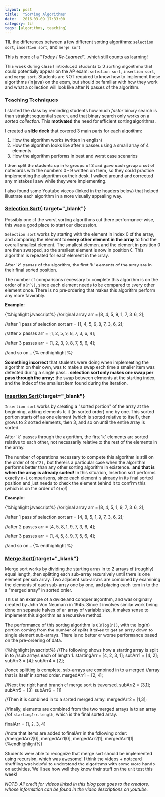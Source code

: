 ```yaml
---
layout: post
title:  "Sorting Algorithms"
date:   2016-03-09 17:33:00
category: til
tags: [algorithms, teaching]
---
```


TIL the differences between a few different sorting algorithms: `selection sort`, `insertion sort`, and `merge sort`

This is more of a "*Today I Re-Learned*”...which still counts as learning!

This week during class I introduced students to 3 sorting algorithms that could potentially appear on the AP exam: `selection sort`, `insertion sort`, and `merge sort`. Students are NOT required to know how to implement these algorithms (in java) on the exam, but should be familiar with how they work and what a collection will look like after N passes of the algorithm.

### Teaching Techniques

I started the class by reminding students how much *faster* binary search is than straight sequential search, and that binary search only works on a *sorted collection*. This **motivated** the need for efficient sorting algorithms.

I created a **slide deck** that covered 3 main parts for each algorithm:

  1. How the algorithm works (written in english)
  2. How the algorithm looks like after n passes using a small array of 4 elements
  3. How the algorithm performs in best and worst case scenarios

I then split the students up in to groups of 3 and gave each group a set of notecards with the numbers 0 - 9 written on them, so they could practice implementing the algorithm on their desk. I walked around and corrected any mistakes I saw while they were implementing.

I also found some Youtube videos (linked in the headers below) that helped illustrate each algorithm in a more visually appealing way.

### [Selection Sort][Selection]{:target="_blank"}

Possibly one of the worst sorting algorithms out there performance-wise, this was a good place to start our discussion.

`Selection sort` works by starting with the element in index 0 of the array, and comparing the element to **every other element in the array** to find the overall smallest element. The smallest element and the element in position 0 are then swapped, so the smallest element is now in position 0. This algorithm is repeated for each element in the array.

After 'k' passes of the algorithm, the first 'k' elements of the array are in their final sorted position.

The number of comparisons necessary to complete this algorithm is on the order of `O(n^2)`, since each element needs to be compared to every other element once. There is no pre-ordering that makes this algorithm perform any more favorably.

__Example:__

{%highlight javascript%}
  //original array
  arr = [8, 4, 5, 9, 1, 7, 3, 6, 2];

  //after 1 pass of selection sort
  arr = [1, 4, 5, 9, 8, 7, 3, 6, 2];

  //after 2 passes
  arr = [1, 2, 5, 9, 8, 7, 3, 6, 4];

  //after 3 passes
  arr = [1, 2, 3, 9, 8, 7, 5, 6, 4];

  //and so on...
{% endhighlight %}


**Something incorrect** that students were doing when implementing the algorithm on their own, was to make a swap each time a smaller item was detected during a single pass... **selection sort only makes one swap per pass through the array:** the swap between elements at the starting index, and the index of the smallest item found during the iteration.

### [Insertion Sort][Insertion]{:target="_blank"}

`Insertion sort` works by creating a "sorted portion" of the array at the beginning,  adding elements to it (in sorted order) one by one. This sorted portion starts off as one element (which is sorted relative to itself), then grows to 2 sorted elements, then 3, and so on until the entire array is sorted.

After 'k' passes through the algorithm, the first 'k' elements are sorted relative to each other, not necessarily relative to the rest of the elements in the array.

The number of operations necessary to complete this algorithm is still on the order of `O(n^2),` but there is a particular case when the algorithm performs better than any other sorting algorithm in existence...**and that is when the array is already sorted!** In this situation, Insertion sort performs exactly `n-1` comparisons, since each element is already in its final sorted position and just needs to check the element behind it to confirm this (which is on the order of `O(n)`!)

__Example:__

{%highlight javascript%}
  //original array
  arr = [8, 4, 5, 1, 9, 7, 3, 6, 2];

  //after 1 pass of selection sort
  arr = [4, 8, 5, 1, 9, 7, 3, 6, 2];

  //after 2 passes
  arr = [4, 5, 8, 1, 9, 7, 3, 6, 4];

  //after 3 passes
  arr = [1, 4, 5, 8, 9, 7, 5, 6, 4];

  //and so on...
{% endhighlight %}

### [Merge Sort][Merge]{:target="_blank"}

Merge sort works by dividing the starting array in to 2 arrays of (roughly) equal length, then splitting each sub-array recursively until there is one element per sub array. Two adjacent sub-arrays are combined by examining the elements of each sub-array one by one, and placing each item in to the a "merged array" in sorted order.

This is an example of a divide and conquer algorithm, and was originally created by John Von Neumann in 1945. Since it involves similar work being done on separate halves of an array of variable size, it makes sense to implement this algorithm as a recursive method.

The performance of this sorting algorithm is `O(nlog(n))`, with the log(n) portion coming from the number of splits it takes to get an array down to single element sub-arrays. There is no better or worse performance based on the pre-ordering of data.

{%highlight javascript%}
 //The following shows how a starting array is split in to
 //sub arrays each of length 1.
 startingArr = [4, 2, 3, 1];
 subArr1 = [4, 2];
 subArr3 = [4]; subArr4 = [2];

 //once splitting is complete, sub-arrays are combined in to a merged
 //array that is itself in sorted order.
 mergedArr1 = [2, 4];

 //Next the right hand branch of merge sort is traversed.
 subArr2 = [3,1];
 subArr5 = [3], subArr6 = [1]

 //Then it is combined in to a sorted merged array.
 mergedArr2 = [1,3];

 //finally, elements are combined from the two merged arrays in to an array
 //of `startingArr.length`, which is the final sorted array.

 finalArr = [1, 2, 3, 4]

 //note that items are added to finalArr in the following order:
 //mergedArr2[0], mergedArr1[0], mergedArr2[1], mergedArr1[1]
{%endhighlight%}

Students were able to recognize that merge sort should be implemented using recursion, which was awesome! I think the videos + notecard shuffling was helpful to understand the algorithms with some more hands on activities. We'll see how well they know their stuff on the unit test this week!

*NOTE: All credit for videos linked in this blog post goes to the creators, whose information can be found in the video descriptions on youtube.*

[Selection]: https://www.youtube.com/watch?v=LriMvv9qDrk
[Insertion]: https://www.youtube.com/watch?v=ROalU379l3U
[Merge]: https://www.youtube.com/watch?v=XaqR3G_NVoo


